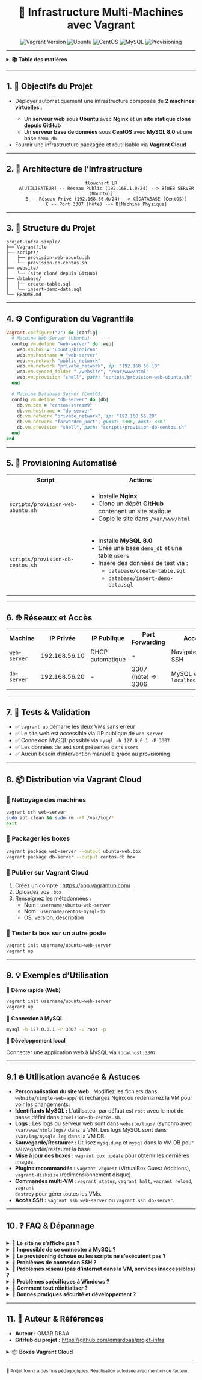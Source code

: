 <div align="center">
  <h1>🚀 Infrastructure Multi-Machines avec Vagrant</h1>
  <p>
    <img src="https://img.shields.io/badge/Vagrant-2.2+-blue?logo=vagrant" alt="Vagrant Version" />
    <img src="https://img.shields.io/badge/Ubuntu%20Web%20Server-bionic64-brightgreen?logo=ubuntu" alt="Ubuntu" />
    <img src="https://img.shields.io/badge/CentOS%20DB%20Server-stream9-orange?logo=centos" alt="CentOS" />
    <img src="https://img.shields.io/badge/MySQL-8.0-blue?logo=mysql" alt="MySQL" />
    <img src="https://img.shields.io/badge/Automated-Provisioning-success?logo=automation" alt="Provisioning" />
  </p>
</div>

---

<details>
<summary><strong>📚 Table des matières</strong></summary>

1. <a href="#1-🎯-objectifs-du-projet">🎯 Objectifs du Projet</a>
2. <a href="#2-🧱-architecture-de-linfrastructure">🧱 Architecture de l’Infrastructure</a>
3. <a href="#3-📁-structure-du-projet">📁 Structure du Projet</a>
4. <a href="#4-⚙️-configuration-du-vagrantfile">⚙️ Configuration du Vagrantfile</a>
5. <a href="#5-🔧-provisioning-automatisé">🔧 Provisioning Automatisé</a>
6. <a href="#6-🌐-réseaux-et-accès">🌐 Réseaux et Accès</a>
7. <a href="#7-🧪-tests--validation">🧪 Tests & Validation</a>
8. <a href="#8-📦-distribution-via-vagrant-cloud">📦 Distribution via Vagrant Cloud</a>
9. <a href="#9-💡-exemples-dutilisation">💡 Exemples d’Utilisation</a>
10. <a href="#10-❓-faq--dépannage">❓ FAQ & Dépannage</a>
11. <a href="#11-👤-auteur--références">👤 Auteur & Références</a>

</details>

---

## 1. 🎯 Objectifs du Projet

<ul>
  <li>Déployer automatiquement une infrastructure composée de <b>2 machines virtuelles</b> :</li>
  <ul>
    <li>Un <b>serveur web</b> sous <b>Ubuntu</b> avec <b>Nginx</b> et un <b>site statique cloné depuis GitHub</b></li>
    <li>Un <b>serveur base de données</b> sous <b>CentOS</b> avec <b>MySQL 8.0</b> et une base <code>demo_db</code></li>
  </ul>
  <li>Fournir une infrastructure packagée et réutilisable via <b>Vagrant Cloud</b></li>
</ul>

---

## 2. 🧱 Architecture de l’Infrastructure

<div align="center">

```mermaid
flowchart LR
    A[UTILISATEUR] -- Réseau Public (192.168.1.0/24) --> B[WEB SERVER (Ubuntu)]
    B -- Réseau Privé (192.168.56.0/24) --> C[DATABASE (CentOS)]
    C -- Port 3307 (hôte) --> D[Machine Physique]
```

</div>

---

## 3. 📁 Structure du Projet

```text
projet-infra-simple/
├── Vagrantfile
├── scripts/
│   ├── provision-web-ubuntu.sh
│   └── provision-db-centos.sh
├── website/
│   └── (site cloné depuis GitHub)
├── database/
│   ├── create-table.sql
│   └── insert-demo-data.sql
└── README.md
```

---

## 4. ⚙️ Configuration du Vagrantfile

```ruby
Vagrant.configure("2") do |config|
  # Machine Web Server (Ubuntu)
  config.vm.define "web-server" do |web|
    web.vm.box = "ubuntu/bionic64"
    web.vm.hostname = "web-server"
    web.vm.network "public_network"
    web.vm.network "private_network", ip: "192.168.56.10"
    web.vm.synced_folder "./website", "/var/www/html"
    web.vm.provision "shell", path: "scripts/provision-web-ubuntu.sh"
  end

  # Machine Database Server (CentOS)
  config.vm.define "db-server" do |db|
    db.vm.box = "centos/stream9"
    db.vm.hostname = "db-server"
    db.vm.network "private_network", ip: "192.168.56.20"
    db.vm.network "forwarded_port", guest: 3306, host: 3307
    db.vm.provision "shell", path: "scripts/provision-db-centos.sh"
  end
end
```

---

## 5. 🔧 Provisioning Automatisé

<table>
  <tr>
    <th>Script</th>
    <th>Actions</th>
  </tr>
  <tr>
    <td><code>scripts/provision-web-ubuntu.sh</code></td>
    <td>
      <ul>
        <li>Installe <b>Nginx</b></li>
        <li>Clone un dépôt <b>GitHub</b> contenant un site statique</li>
        <li>Copie le site dans <code>/var/www/html</code></li>
      </ul>
    </td>
  </tr>
  <tr>
    <td><code>scripts/provision-db-centos.sh</code></td>
    <td>
      <ul>
        <li>Installe <b>MySQL 8.0</b></li>
        <li>Crée une base <code>demo_db</code> et une table <code>users</code></li>
        <li>Insère des données de test via :
          <ul>
            <li><code>database/create-table.sql</code></li>
            <li><code>database/insert-demo-data.sql</code></li>
          </ul>
        </li>
      </ul>
    </td>
  </tr>
</table>

---

## 6. 🌐 Réseaux et Accès

<table>
  <tr>
    <th>Machine</th>
    <th>IP Privée</th>
    <th>IP Publique</th>
    <th>Port Forwarding</th>
    <th>Accès</th>
  </tr>
  <tr>
    <td><code>web-server</code></td>
    <td>192.168.56.10</td>
    <td>DHCP automatique</td>
    <td>-</td>
    <td>Navigateur, SSH</td>
  </tr>
  <tr>
    <td><code>db-server</code></td>
    <td>192.168.56.20</td>
    <td>-</td>
    <td>3307 (hôte) → 3306</td>
    <td>MySQL via <code>localhost:3307</code></td>
  </tr>
</table>

---

## 7. 🧪 Tests & Validation

<ul>
  <li>✅ <code>vagrant up</code> démarre les deux VMs sans erreur</li>
  <li>✅ Le site web est accessible via l’IP publique de <code>web-server</code></li>
  <li>✅ Connexion MySQL possible via <code>mysql -h 127.0.0.1 -P 3307</code></li>
  <li>✅ Les données de test sont présentes dans <code>users</code></li>
  <li>✅ Aucun besoin d’intervention manuelle grâce au provisioning</li>
</ul>

---

## 8. 📦 Distribution via Vagrant Cloud

### 🔹 Nettoyage des machines

```bash
vagrant ssh web-server
sudo apt clean && sudo rm -rf /var/log/*
exit
```

### 🔹 Packager les boxes
```bash
vagrant package web-server --output ubuntu-web.box
vagrant package db-server --output centos-db.box
```

### 🔹 Publier sur Vagrant Cloud

1. Créez un compte : <a href="https://app.vagrantup.com/" target="_blank">https://app.vagrantup.com/</a>
2. Uploadez vos <code>.box</code>
3. Renseignez les métadonnées :
   - Nom : <code>username/ubuntu-web-server</code>
   - Nom : <code>username/centos-mysql-db</code>
   - OS, version, description

### 🔹 Tester la box sur un autre poste
```bash
vagrant init username/ubuntu-web-server
vagrant up
```

---

## 9. 💡 Exemples d’Utilisation

🔸 <b>Démo rapide (Web)</b>
```bash
vagrant init username/ubuntu-web-server
vagrant up
```

🔸 <b>Connexion à MySQL</b>
```bash
mysql -h 127.0.0.1 -P 3307 -u root -p
```

🔸 <b>Développement local</b>

Connecter une application web à MySQL via <code>localhost:3307</code>

---

## 9.1 🔥 Utilisation avancée & Astuces

- <b>Personnalisation du site web :</b> Modifiez les fichiers dans <code>website/simple-web-app/</code> et rechargez Nginx ou redémarrez la VM pour voir les changements.
- <b>Identifiants MySQL :</b> L'utilisateur par défaut est <code>root</code> avec le mot de passe défini dans <code>provision-db-centos.sh</code>.
- <b>Logs :</b> Les logs du serveur web sont dans <code>website/logs/</code> (synchro avec <code>/var/www/html/logs/</code> dans la VM). Les logs MySQL sont dans <code>/var/log/mysqld.log</code> dans la VM DB.
- <b>Sauvegarde/Restaurer :</b> Utilisez <code>mysqldump</code> et <code>mysql</code> dans la VM DB pour sauvegarder/restaurer la base.
- <b>Mise à jour des boxes :</b> <code>vagrant box update</code> pour obtenir les dernières images.
- <b>Plugins recommandés :</b> <code>vagrant-vbguest</code> (VirtualBox Guest Additions), <code>vagrant-disksize</code> (redimensionnement disque).
- <b>Commandes multi-VM :</b> <code>vagrant status</code>, <code>vagrant halt</code>, <code>vagrant reload</code>, <code>vagrant destroy</code> pour gérer toutes les VMs.
- <b>Accès SSH :</b> <code>vagrant ssh web-server</code> ou <code>vagrant ssh db-server</code>.

---

## 10. ❓ FAQ & Dépannage

<details>
<summary>🧩 <b>Le site ne s’affiche pas ?</b></summary>

- Vérifier Nginx :
  ```bash
  sudo systemctl status nginx
  sudo systemctl restart nginx
  ```
- Vérifier l’IP publique :
  ```bash
  vagrant ssh web-server
  ip a
  ```
- Vérifier que le dossier <code>website/</code> est bien synchronisé et contient un <code>index.html</code>.
- Vérifier les pare-feux sur l’hôte et la VM.
- Essayez <code>vagrant reload web-server --provision</code> pour relancer le provisioning.
</details>

<details>
<summary>🧩 <b>Impossible de se connecter à MySQL ?</b></summary>

- Tester la connexion :
  ```bash
  mysql -h 127.0.0.1 -P 3307 -u root -p
  ```
- Redémarrer MySQL :
  ```bash
  sudo systemctl restart mysqld
  ```
- Consulter les logs MySQL :
  ```bash
  sudo cat /var/log/mysqld.log
  ```
- Vérifier que le port 3307 n’est pas bloqué par le pare-feu de l’hôte.
- Si le port 3307 est déjà utilisé, modifiez le <code>Vagrantfile</code> (ex : 3308).
</details>

<details>
<summary>🧩 <b>Le provisioning échoue ou les scripts ne s’exécutent pas ?</b></summary>

- Vérifiez la sortie de <code>vagrant up</code> pour les erreurs.
- Assurez-vous d’avoir une connexion internet stable (pour apt/yum et git clone).
- Essayez <code>vagrant reload --provision</code> pour relancer les scripts.
- Rendez les scripts exécutables : <code>chmod +x scripts/*.sh</code>.
- Sous Windows, privilégiez Git Bash ou WSL pour une meilleure compatibilité shell.
</details>

<details>
<summary>🧩 <b>Problèmes de connexion SSH ?</b></summary>

- Utilisez <code>vagrant ssh web-server</code> ou <code>vagrant ssh db-server</code>.
- Si SSH échoue, essayez <code>vagrant reload</code> ou <code>vagrant halt && vagrant up</code>.
- Vérifiez que votre hyperviseur (VirtualBox, VMware, etc.) est à jour.
</details>

<details>
<summary>🧩 <b>Problèmes réseau (pas d’internet dans la VM, services inaccessibles) ?</b></summary>

- Redémarrez la VM : <code>vagrant reload</code>.
- Vérifiez la configuration réseau de l’hôte.
- Essayez d’alterner entre <code>public_network</code> et <code>private_network</code> dans le <code>Vagrantfile</code>.
- Désactivez VPN ou pare-feu qui pourraient bloquer le trafic.
</details>

<details>
<summary>🧩 <b>Problèmes spécifiques à Windows ?</b></summary>

- Lancez le terminal en mode administrateur.
- Utilisez des slashs (<code>/</code>) dans les chemins du <code>Vagrantfile</code>.
- Si la synchronisation échoue, vérifiez OneDrive ou l’antivirus.
- Privilégiez WSL ou Git Bash pour les scripts shell.
</details>

<details>
<summary>🧩 <b>Comment tout réinitialiser ?</b></summary>

- Détruire toutes les VMs et repartir de zéro :
  ```bash
  vagrant destroy -f
  vagrant up
  ```
- Supprimer les anciennes boxes si besoin :
  ```bash
  vagrant box list
  vagrant box remove <nom-box>
  ```
</details>

<details>
<summary>🧩 <b>Bonnes pratiques sécurité et développement ?</b></summary>

- Changez les mots de passe par défaut après le premier démarrage.
- N’exposez pas les VMs sur Internet sauf nécessité.
- Versionnez vos dossiers <code>website/</code> et <code>database/</code> avec git.
- Sauvegardez régulièrement la base et les fichiers web.
- Utilisez <code>vagrant snapshot</code> avant toute modification majeure.
</details>

---

## 11. 👤 Auteur & Références

<ul>
  <li><b>Auteur :</b> OMAR DBAA</li>
  <li><b>GitHub du projet :</b> <a href="https://github.com/omardbaa/projet-infra" target="_blank">https://github.com/omardbaa/projet-infra</a></li>
</ul>

<details>
<summary>📦 <b>Boxes Vagrant Cloud</b></summary>

- Web Server : <a href="https://app.vagrantup.com/username/ubuntu-web-server" target="_blank">https://app.vagrantup.com/username/ubuntu-web-server</a>
- DB Server : <a href="https://app.vagrantup.com/username/centos-mysql-db" target="_blank">https://app.vagrantup.com/username/centos-mysql-db</a>

</details>

---

<sub>📝 Projet fourni à des fins pédagogiques. Réutilisation autorisée avec mention de l’auteur.</sub>